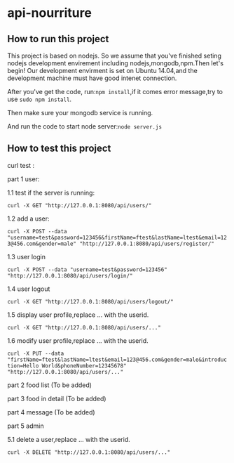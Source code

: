 api-nourriture
==============
How to run this project
---------
This project is based on nodejs. So we assume that you've finished seting nodejs development envirement including nodejs,mongodb,npm.Then let's begin!
Our development envirment is set on Ubuntu 14.04,and the development machine must have good intenet connection.

After you've get the code, run:`npm install`,if it comes error message,try to use `sudo npm install`.

Then make sure your mongodb service is running.

And run the code to start node server:`node server.js` 

How to test this project
---------
curl test :

part 1 user:

1.1 test if the server is running:

`curl -X GET "http://127.0.0.1:8080/api/users/"`

1.2 add a user:

`curl -X POST --data "username=test&password=123456&firstName=ftest&lastName=ltest&email=123@456.com&gender=male" "http://127.0.0.1:8080/api/users/register/"`

1.3 user login

`curl -X POST --data "username=test&password=123456" "http://127.0.0.1:8080/api/users/login/"`

1.4 user logout

`curl -X GET "http://127.0.0.1:8080/api/users/logout/"`

1.5 display user profile,replace ... with the userid.

`curl -X GET "http://127.0.0.1:8080/api/users/..."`

1.6 modify user profile,replace ... with the userid.

`curl -X PUT --data "firstName=ftest&lastName=ltest&email=123@456.com&gender=male&introduction=Hello World&phoneNumber=12345678" "http://127.0.0.1:8080/api/users/..."`

part 2 food list
(To be added)

part 3 food in detail
(To be added)

part 4 message
(To be added)

part 5 admin

5.1 delete a user,replace ... with the userid.

`curl -X DELETE "http://127.0.0.1:8080/api/users/..."`
